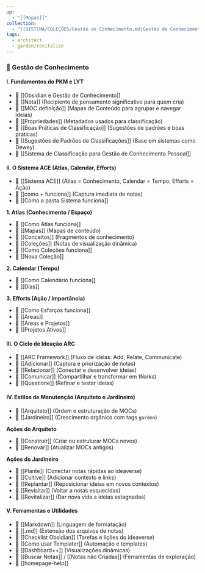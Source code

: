 ```yaml
---
up:
  - "[[Mapas]]"
collection:
  - "[[SISTEMA/COLEÇÕES/Gestão de Conhecimento.md|Gestão de Conhecimento]]"
tags:
  - architect
  - garden/revitalize
---
```

### 📘 Gestão de Conhecimento

#### I. Fundamentos do PKM e LYT
- 📄 [[Obsidian e Gestão de Conhecimento]]
- 📄 [[Nota]] (Recipiente de pensamento significativo para quem cria)
- 📄 [[MOC definição]] (Mapas de Conteúdo para agrupar e navegar ideias)
- 📄 [[Propriedades]] (Metadados usados para classificação)
- 📄 [[Boas Práticas de Classificação]] (Sugestões de padrões e boas práticas)
- 📄 [[Sugestões de Padrões de Classificações]] (Base em sistemas como Dewey)
- 📄 [[Sistema de Classificação para Gestão de Conhecimento Pessoal]]

#### II. O Sistema ACE (Atlas, Calendar, Efforts)
- 📄 [[Sistema ACE]] (Atlas = Conhecimento, Calendar = Tempo, Efforts = Ação)
- 📄 [[como + funciona]] (Captura imediata de notas)
- 📄 [[Como a pasta Sistema funciona]]

**1. Atlas (Conhecimento / Espaço)**
- 📄 [[Como Atlas funciona]]
- 📄 [[Mapas]] (Mapas de conteúdo)
- 📄 [[Conceitos]] (Fragmentos de conhecimento)
- 📄 [[Coleções]] (Notas de visualização dinâmica)
- 📄 [[Como Coleções funciona]]
- 📄 [[Nova Coleção]]

**2. Calendar (Tempo)**
- 📄 [[Como Calendário funciona]]
- 📄 [[Dias]]

**3. Efforts (Ação / Importância)**
- 📄 [[Como Esforços funciona]]
- 📄 [[Areas]]
- 📄 [[Areas  e Projetos]]
- 📄 [[Projetos Ativos]]

#### III. O Ciclo de Ideação ARC
- 📄 [[ARC Framework]] (Fluxo de ideias: Add, Relate, Communicate)
- 📄 [[Adicionar]] (Captura e priorização de notas)
- 📄 [[Relacionar]] (Conectar e desenvolver ideias)
- 📄 [[Comunicar]] (Compartilhar e transformar em _Works_)
- 📄 [[Questione]] (Refinar e testar ideias)

#### IV. Estilos de Manutenção (Arquiteto e Jardineiro)
- 📄 [[Arquiteto]] (Ordem e estruturação de MOCs)
- 📄 [[Jardineiro]] (Crescimento orgânico com tags `garden`)

**Ações do Arquiteto**
- 📄 [[Construir]] (Criar ou estruturar MOCs novos)
- 📄 [[Renovar]] (Atualizar MOCs antigos)

**Ações do Jardineiro**
- 📄 [[Plante]] (Conectar notas rápidas ao ideaverse)
- 📄 [[Cultive]] (Adicionar contexto e links)
- 📄 [[Replantar]] (Reposicionar ideias em novos contextos)
- 📄 [[Revisitar]] (Voltar a notas esquecidas)
- 📄 [[Revitalizar]] (Dar nova vida a ideias estagnadas)

#### V. Ferramentas e Utilidades
- 📄 [[Markdown]] (Linguagem de formatação)
- 📄 [[.md]] (Extensão dos arquivos de notas)
- 📄 [[Checklist Obsidian]] (Tarefas e lições do ideaverse)
- 📄 [[Como usar Templater]] (Automação e templates)
- 📄 [[Dashboard++]] (Visualizações dinâmicas)
- 📄 [[Buscar Notas]] / [[Notas não Criadas]] (Ferramentas de exploração)
- 📄 [[homepage-help]]

